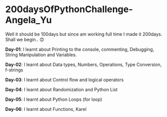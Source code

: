 # 200daysOfPythonChallenge-Angela_Yu
Well it should be 100days but since am working full time I made it 200days. Shall we begin.. 😊

**Day-01**: I learnt about Printing to the console, commenting, Debugging, String Manipulation and Variables.


**Day-02**: I learnt about Data types, Numbers, Operations, Type Conversion, f-strings


**Day-03**: I learnt about Control flow and logical operators



**Day-04**: I learnt about Randomization and Python List



**Day-05**: I learnt about Python Loops (for loop)


**Day-06**: I learnt about Functions, Karel